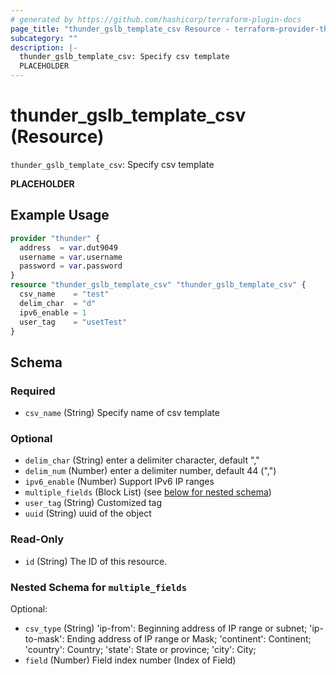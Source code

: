 ```yaml
---
# generated by https://github.com/hashicorp/terraform-plugin-docs
page_title: "thunder_gslb_template_csv Resource - terraform-provider-thunder"
subcategory: ""
description: |-
  thunder_gslb_template_csv: Specify csv template
  PLACEHOLDER
---
```


# thunder_gslb_template_csv (Resource)

`thunder_gslb_template_csv`: Specify csv template

__PLACEHOLDER__

## Example Usage

```terraform
provider "thunder" {
  address  = var.dut9049
  username = var.username
  password = var.password
}
resource "thunder_gslb_template_csv" "thunder_gslb_template_csv" {
  csv_name    = "test"
  delim_char  = "d"
  ipv6_enable = 1
  user_tag    = "usetTest"
}
```

<!-- schema generated by tfplugindocs -->
## Schema

### Required

- `csv_name` (String) Specify name of csv template

### Optional

- `delim_char` (String) enter a delimiter character, default ","
- `delim_num` (Number) enter a delimiter number, default 44 (",")
- `ipv6_enable` (Number) Support IPv6 IP ranges
- `multiple_fields` (Block List) (see [below for nested schema](#nestedblock--multiple_fields))
- `user_tag` (String) Customized tag
- `uuid` (String) uuid of the object

### Read-Only

- `id` (String) The ID of this resource.

<a id="nestedblock--multiple_fields"></a>
### Nested Schema for `multiple_fields`

Optional:

- `csv_type` (String) 'ip-from': Beginning address of IP range or subnet; 'ip-to-mask': Ending address of IP range or Mask; 'continent': Continent; 'country': Country; 'state': State or province; 'city': City;
- `field` (Number) Field index number (Index of Field)


